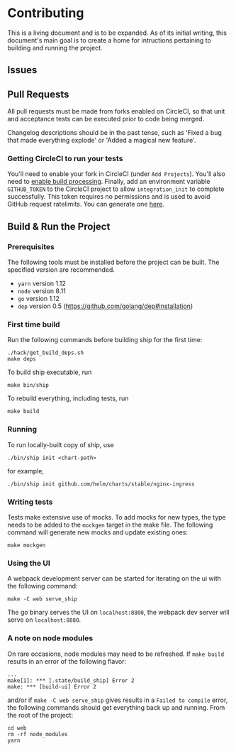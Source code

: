 Contributing
=============

This is a living document and is to be expanded.
As of its initial writing, this document's main goal is to create a home for intructions pertaining to building and running the project.

Issues
------------------------

Pull Requests
------------------------

All pull requests must be made from forks enabled on CircleCI, so that unit and acceptance tests can be executed prior to code being merged.

Changelog descriptions should be in the past tense, such as 'Fixed a bug that made everything explode' or 'Added a magical new feature'.

### Getting CircleCI to run your tests

You'll need to enable your fork in CircleCI (under `Add Projects`).
You'll also need to [enable build processing](https://circleci.com/docs/2.0/build-processing/).
Finally, add an environment variable `GITHUB_TOKEN` to the CircleCI project to allow `integration_init` to complete successfully.
This token requires no permissions and is used to avoid GitHub request ratelimits.
You can generate one [here](https://github.com/settings/tokens).

Build & Run the Project
------------------------

### Prerequisites

The following tools must be installed before the project can be built.
The specified version are recommended.

- `yarn` version 1.12
- `node` version 8.11
- `go` version 1.12
- `dep` version 0.5 (https://github.com/golang/dep#installation)

### First time build

Run the following commands before building ship for the first time:

```
./hack/get_build_deps.sh
make deps
```

To build ship executable, run

```
make bin/ship
```

To rebuild everything, including tests, run

```
make build
```

### Running

To run locally-built copy of ship, use

```
./bin/ship init <chart-path>
```

for example,

```
./bin/ship init github.com/helm/charts/stable/nginx-ingress
```

### Writing tests

Tests make extensive use of mocks.
To add mocks for new types, the type needs to be added to the `mockgen` target in the make file.
The following command will generate new mocks and update existing ones:

```
make mockgen
```

### Using the UI

A webpack development server can be started for iterating on the ui with the following command:

```
make -C web serve_ship
```

The go binary serves the UI on `localhost:8800`, the webpack dev server will serve on `localhost:8880`.

### A note on node modules
On rare occasions, node modules may need to be refreshed.
If `make build` results in an error of the following flavor:
```
...
make[1]: *** [.state/build_ship] Error 2
make: *** [build-ui] Error 2
```
and/or if `make -C web serve_ship` gives results in a `Failed to compile` error, the following commands should get everything back up and running.
From the root of the project:
```
cd web
rm -rf node_modules
yarn
```
